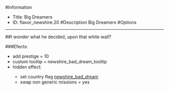 #Information
 - Title: Big Dreamers
 - ID: flavor_newshire.20
#Description
Big Dreamers
#Options

___
##I wonder what he decided, upon that white wall?

###Efects:<ul><li>add prestige = 10</li><li>custom tooltip = newshire_bad_dream_tooltip</li><li>hidden effect:</li><ul><li>set country flag [newshire_bad_dream](../flags/newshire_bad_dream.md)</li><li>swap non generic missions = yes</li></ul></ul>
